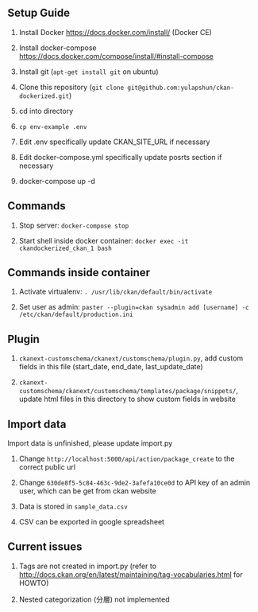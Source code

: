 ## Setup Guide

1. Install Docker https://docs.docker.com/install/ (Docker CE)

2. Install docker-compose https://docs.docker.com/compose/install/#install-compose

3. Install git (`apt-get install git` on ubuntu)

4. Clone this repository (`git clone git@github.com:yulapshun/ckan-dockerized.git`)

5. cd into directory

6. `cp env-example .env`

7. Edit .env specifically update CKAN_SITE_URL if necessary

8. Edit docker-compose.yml specifically update posrts section if necessary

9. docker-compose up -d

## Commands

1. Stop server: `docker-compose stop`

2. Start shell inside docker container: `docker exec -it ckandockerized_ckan_1 bash`

## Commands inside container

1. Activate virtualenv: `. /usr/lib/ckan/default/bin/activate`

2. Set user as admin: `paster --plugin=ckan sysadmin add [username] -c /etc/ckan/default/production.ini`

## Plugin

1. `ckanext-customschema/ckanext/customschema/plugin.py`, add custom fields in this file (start_date, end_date, last_update_date)

2. `ckanext-customschema/ckanext/customschema/templates/package/snippets/`, update html files in this directory to show custom fields in website

## Import data
Import data is unfinished, please update import.py

1. Change `http://localhost:5000/api/action/package_create` to the correct public url

2. Change `630de8f5-5c84-463c-9de2-3afefa10ce0d` to API key of an admin user, which can be get from ckan website

3. Data is stored in `sample_data.csv`

4. CSV can be exported in google spreadsheet

## Current issues

1. Tags are not created in import.py (refer to http://docs.ckan.org/en/latest/maintaining/tag-vocabularies.html for HOWTO)

2. Nested categorization (分層) not implemented